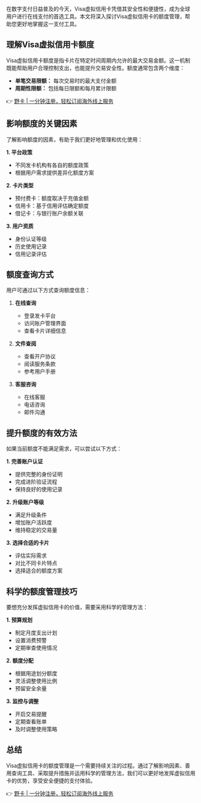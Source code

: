在数字支付日益普及的今天，Visa虚拟信用卡凭借其安全性和便捷性，成为全球用户进行在线支付的首选工具。本文将深入探讨Visa虚拟信用卡的额度管理，帮助您更好地掌握这一支付工具。

## 理解Visa虚拟信用卡额度

Visa虚拟信用卡额度是指卡片在特定时间周期内允许的最大交易金额。这一机制既能帮助用户合理控制支出，也能提升交易安全性。额度通常包含两个维度：

- **单笔交易限额：** 每次交易时的最大支付金额
- **周期性限额：** 包括每日限额和每月累计限额

👉 [野卡 | 一分钟注册，轻松订阅海外线上服务](https://bit.ly/bewildcard)

## 影响额度的关键因素

了解影响额度的因素，有助于我们更好地管理和优化使用：

**1. 平台政策**
- 不同发卡机构有各自的额度政策
- 根据用户需求提供差异化额度方案

**2. 卡片类型**
- 预付费卡：额度取决于充值金额
- 信用卡：基于信用评估确定额度
- 借记卡：与银行账户余额关联

**3. 用户资质**
- 身份认证等级
- 历史使用记录
- 信用记录评估

## 额度查询方式

用户可通过以下方式查询额度信息：

1. **在线查询**
   - 登录发卡平台
   - 访问账户管理界面
   - 查看卡片详细信息

2. **文件查阅**
   - 查看开户协议
   - 阅读服务条款
   - 参考用户手册

3. **客服咨询**
   - 在线客服
   - 电话咨询
   - 邮件沟通

## 提升额度的有效方法

如果当前额度不能满足需求，可以尝试以下方式：

**1. 完善账户认证**
- 提供完整的身份证明
- 完成进阶验证流程
- 保持良好的使用记录

**2. 升级账户等级**
- 满足升级条件
- 增加账户活跃度
- 维持稳定的交易量

**3. 选择合适的卡片**
- 评估实际需求
- 对比不同卡片特点
- 选择适合的额度方案

## 科学的额度管理技巧

要想充分发挥虚拟信用卡的价值，需要采用科学的管理方法：

**1. 预算规划**
- 制定月度支出计划
- 设置消费预警
- 定期审查使用情况

**2. 额度分配**
- 根据用途划分额度
- 灵活调整使用比例
- 预留安全余量

**3. 监控与调整**
- 开启交易提醒
- 定期查看账单
- 及时调整使用策略

## 总结

Visa虚拟信用卡的额度管理是一个需要持续关注的过程。通过了解影响因素、善用查询工具、采取提升措施并运用科学的管理方法，我们可以更好地发挥虚拟信用卡的优势，享受安全便捷的支付体验。

👉 [野卡 | 一分钟注册，轻松订阅海外线上服务](https://bit.ly/bewildcard)